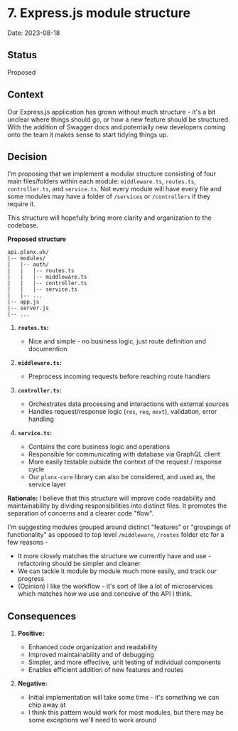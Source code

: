 # 7. Express.js module structure

Date: 2023-08-18

## Status

Proposed

## Context

Our Express.js application has grown without much structure - it's a bit unclear where things should go, or how a new feature should be structured. With the addition of Swagger docs and potentially new developers coming onto the team it makes sense to start tidying things up.

## Decision

I'm proposing that we implement a modular structure consisting of four main files/folders within each module: `middleware.ts`, `routes.ts`, `controller.ts`, and `service.ts`. Not every module will have every file and some modules may have a folder of `/services` or `/controllers` if they require it.

This structure will hopefully bring more clarity and organization to the codebase.

**Proposed structure**
```
api.planx.uk/
|-- modules/
|   |-- auth/
|   |   |-- routes.ts
|   |   |-- middleware.ts
|   |   |-- controller.ts
|   |   |-- service.ts
|   |-- ...
|-- app.js
|-- server.js
|-- ...
```

1. **`routes.ts`:**
   - Nice and simple - no business logic, just route definition and documention

2. **`middleware.ts`:**
   - Preprocess incoming requests before reaching route handlers

3. **`controller.ts`:**
   - Orchestrates data processing and interactions with external sources
   - Handles request/response logic (`res`, `req`, `next`), validation, error handling

4. **`service.ts`:**
   - Contains the core business logic and operations
   - Responsible for communicating with database via GraphQL client
   - More easily testable outside the context of the request / response cycle
   - Our `planx-core` library can also be considered, and used as, the service layer
  
**Rationale:**
I believe that this structure will improve code readability and maintainability by dividing responsibilities into distinct files. It promotes the separation of concerns and a clearer code "flow". 

I'm suggesting modules grouped around distinct "features" or "groupings of functionality" as opposed to top level `/middleware`, `/routes` folder etc for a few reasons - 
 - It more closely matches the structure we currently have and use - refactoring should be simpler and cleaner
 - We can tackle it module by module much more easily, and track our progress
 - (Opinion) I like the workflow - it's sort of like a lot of microservices which matches how we use and conceive of the API I think.

## Consequences

1. **Positive:**
   - Enhanced code organization and readability
   - Improved maintainability and of debugging
   - Simpler, and more effective, unit testing of individual components
   - Enables efficient addition of new features and routes

2. **Negative:**
   - Initial implementation will take some time - it's something we can chip away at
   - I think this pattern would work for most modules, but there may be some exceptions we'll need to work around